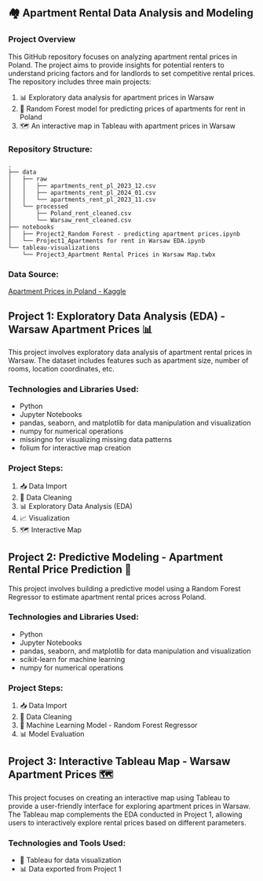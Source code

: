 
##  🏘️ Apartment Rental Data Analysis and Modeling

### Project Overview
This GitHub repository focuses on analyzing apartment rental prices in Poland. The project aims to provide insights for potential renters to understand pricing factors and for landlords to set competitive rental prices. The repository includes three main projects:

1.  📊 Exploratory data analysis for apartment prices in Warsaw
2.  🌲 Random Forest model for predicting prices of apartments for rent in Poland
3.  🗺️ An interactive map in Tableau with apartment prices in Warsaw

### Repository Structure:

```
.
├── data
│   ├── raw
│   │   ├── apartments_rent_pl_2023_12.csv
│   │   ├── apartments_rent_pl_2024_01.csv
│   │   └── apartments_rent_pl_2023_11.csv
│   └── processed
│       ├── Poland_rent_cleaned.csv
│       └── Warsaw_rent_cleaned.csv
├── notebooks
│   ├── Project2_Random Forest - predicting apartment prices.ipynb
│   └── Project1_Apartments for rent in Warsaw EDA.ipynb
└── tableau-visualizations
    └── Project3_Apartment Rental Prices in Warsaw Map.twbx

```

### Data Source:
[Apartment Prices in Poland - Kaggle](https://www.kaggle.com/datasets/krzysztofjamroz/apartment-prices-in-poland)

## Project 1: Exploratory Data Analysis (EDA) - Warsaw Apartment Prices 📊

This project involves exploratory data analysis of apartment rental prices in Warsaw. The dataset includes features such as apartment size, number of rooms, location coordinates, etc.

### Technologies and Libraries Used:

-   Python
-   Jupyter Notebooks
-   pandas, seaborn, and matplotlib for data manipulation and visualization
-   numpy for numerical operations
-   missingno for visualizing missing data patterns
-   folium for interactive map creation

### Project Steps:

1.  📥 Data Import
2.  🧹 Data Cleaning
3.  📊 Exploratory Data Analysis (EDA)
4.  📈 Visualization
5.  🗺️ Interactive Map


## Project 2: Predictive Modeling - Apartment Rental Price Prediction 🌲

This project involves building a predictive model using a Random Forest Regressor to estimate apartment rental prices across Poland.

### Technologies and Libraries Used:

-   Python
-   Jupyter Notebooks
-   pandas, seaborn, and matplotlib for data manipulation and visualization
-   scikit-learn for machine learning
-   numpy for numerical operations

### Project Steps:

1.  📥 Data Import
2.  🧹 Data Cleaning
3.  🤖 Machine Learning Model - Random Forest Regressor
4.  📊 Model Evaluation


## Project 3: Interactive Tableau Map - Warsaw Apartment Prices 🗺️

This project focuses on creating an interactive map using Tableau to provide a user-friendly interface for exploring apartment prices in Warsaw. The Tableau map complements the EDA conducted in Project 1, allowing users to interactively explore rental prices based on different parameters.

### Technologies and Tools Used:

-   🎨 Tableau for data visualization
-   📊 Data exported from Project 1
